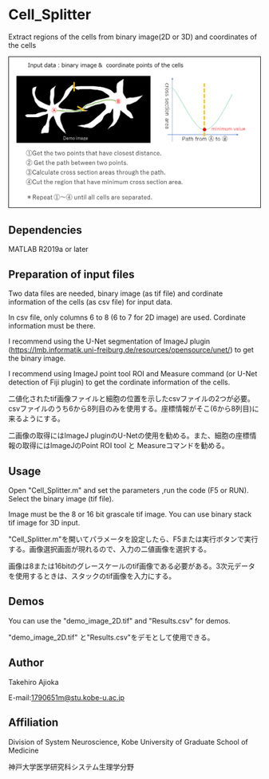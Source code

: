 # Cell_Splitter
Extract regions of the cells from binary image(2D or 3D) and coordinates of the cells

<img src="doc/abs.png" width="1000" align="below" style="border: solid 1px #000000;">

## Dependencies
MATLAB R2019a  or later


## Preparation of input files
Two data files are needed, binary image (as tif file) and cordinate information of the cells (as csv file) for input data.

In csv file, only columns 6 to 8 (6 to 7 for 2D image) are used. Cordinate information must be there.

I recommend using the U-Net segmentation of ImageJ plugin (https://lmb.informatik.uni-freiburg.de/resources/opensource/unet/) to get the binary image. 

I recommend using ImageJ point tool ROI and Measure command (or U-Net detection of Fiji plugin) to get the cordinate information of the cells.

二値化されたtif画像ファイルと細胞の位置を示したcsvファイルの2つが必要。csvファイルのうち6から8列目のみを使用する。座標情報がそこ(6から8列目)に来るようにする。

二画像の取得にはImageJ pluginのU-Netの使用を勧める。また、細胞の座標情報の取得にはImageJのPoint ROI tool と Measureコマンドを勧める。


## Usage
Open "Cell_Splitter.m" and set the parameters ,run the code (F5 or RUN). Select the binary image (tif file).

Image must be the 8 or 16 bit grascale tif image. You can use binary stack tif image for 3D input.

"Cell_Splitter.m"を開いてパラメータを設定したら、F5または実行ボタンで実行する。画像選択画面が現れるので、入力の二値画像を選択する。

画像は8または16bitのグレースケールのtif画像である必要がある。3次元データを使用するときは、スタックのtif画像を入力にする。


## Demos
You can use the "demo_image_2D.tif" and "Results.csv" for demos.

"demo_image_2D.tif" と"Results.csv"をデモとして使用できる。


## Author
Takehiro Ajioka 

E-mail:1790651m@stu.kobe-u.ac.jp


## Affiliation

Division of System Neuroscience, Kobe University of Graduate School of Medicine

神戸大学医学研究科システム生理学分野
